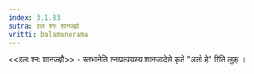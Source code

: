 ```yaml
---
index: 3.1.83
sutra: हलः श्नः शानज्झौ
vritti: balamanorama
---
```


<<हलः श्नः शानज्झौ>> - स्तभानेति श्नाप्रत्ययस्य शानजादेसे कृते "अतो हे" रिति लुक् । 